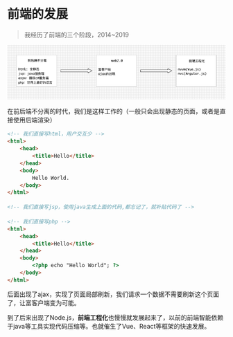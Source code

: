 # 前端的发展

> 我经历了前端的三个阶段，2014~2019

![](/assets/fed-road-map.png)

在前后端不分离的时代，我们是这样工作的（一般只会出现静态的页面，或者是直接使用后端渲染）

```html
<!-- 我们直接写html，用户交互少 -->
<html>
    <head>
        <title>Hello</title>
    </head>
    <body>
        Hello World.
    </body>
</html>

<!-- 我们直接写jsp，使用java生成上面的代码,都忘记了，就补贴代码了 -->

<!-- 我们直接写php -->
<html>
    <head>
        <title>Hello</title>
    </head>
    <body>
        <?php echo "Hello World"; ?>
    </body>
</html>
```

后面出现了ajax，实现了页面局部刷新，我们请求一个数据不需要刷新这个页面了，让富客户端变为可能。

到了后来出现了Node.js，**前端工程化**也慢慢就发展起来了，以前的前端智能依赖于java等工具实现代码压缩等。也就催生了Vue、React等框架的快速发展。

